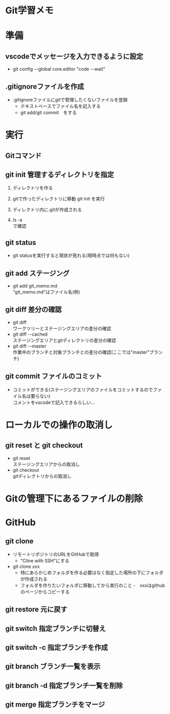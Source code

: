 # Git学習メモ

# 準備  
## vscodeでメッセージを入力できるように設定  
- git config --global core.editor "code --wait"  
## .gitignoreファイルを作成
- .gitignoreファイルにgitで管理したくないファイルを登録
  - テキストベースでファイル名を記入する
  - git add/git commit　をする
# 実行
## Gitコマンド
## git init 管理するディレクトリを指定

1. ディレクトリを作る

1. gitで作ったディレクトリに移動
git init
を実行

1. ディレクトリ内に.gitが作成される

1. ls -a  
で確認

## git status
- git statusを実行すると現状が見れる(現時点では何もない)

## git add ステージング  
-  git add git_memo.md  
"git_memo.md"はファイル名(例)

## git diff 差分の確認　 
- git diff  
ワークツリーとステージングエリアの差分の確認  
- git diff --cached  
ステージングエリアとgitディレクトリの差分の確認
- git diff --master  
作業中のブランチと対象ブランチとの差分の確認(ここでは"master"ブランチ)

## git commit ファイルのコミット  
- コミットができる(ステージングエリアのファイルをコミットするのでファイル名は要らない)  
コメントをvscodeで記入できるらしい…

# ローカルでの操作の取消し  
## git reset と git checkout
- git reset  
ステージングエリアからの取消し
- git checkout  
gitディレクトリからの取消し
# Gitの管理下にあるファイルの削除  

# GitHub
## git clone
- リモートリポジトリのURLをGitHubで取得  
  - "Cline with SSH"にする  
- git clone xxx  
  - 特にあらかじめフォルダを作る必要はなく指定した場所の下にフォルダが作成される
  - フォルダを作りたいフォルダに移動してから実行のこと
  -　xxxはgithubのページからコピーする

## git restore 元に戻す
## git switch 指定ブランチに切替え
## git switch -c 指定ブランチを作成
## git branch ブランチ一覧を表示
## git branch -d 指定ブランチ一覧を削除
## git merge 指定ブランチをマージ

